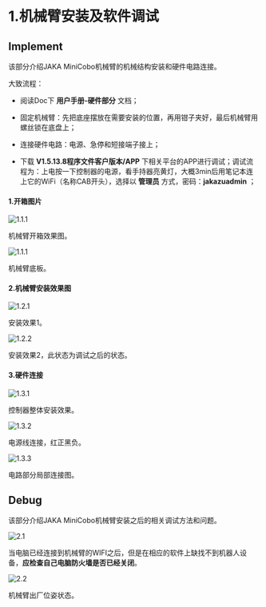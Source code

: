 # 1.机械臂安装及软件调试

## Implement

该部分介绍JAKA MiniCobo机械臂的机械结构安装和硬件电路连接。

大致流程：

- 阅读Doc下 **用户手册-硬件部分** 文档；

- 固定机械臂：先把底座摆放在需要安装的位置，再用钳子夹好，最后机械臂用螺丝锁在底盘上；
- 连接硬件电路：电源、急停和短接端子接上；
- 下载  **V1.5.13.8程序文件客户版本/APP** 下相关平台的APP进行调试；调试流程为：上电按一下控制器的电源，看手持器亮黄灯，大概3min后用笔记本连上它的WiFi（名称CAB开头），选择以 **管理员** 方式，密码：**jakazuadmin** ；

#### 1.开箱图片

![1.1.1](C:\Users\DELL\Desktop\AMSA-LAB\AMAS-JAKA_MiniCobo\Notes\IMG\1.1.1.jpg)

机械臂开箱效果图。

![1.1.1](C:\Users\DELL\Desktop\AMSA-LAB\AMAS-JAKA_MiniCobo\Notes\IMG\1.1.2.jpg)

机械臂底板。

#### 2.机械臂安装效果图

![1.2.1](C:\Users\DELL\Desktop\AMSA-LAB\AMAS-JAKA_MiniCobo\Notes\IMG\1.2.1.jpg)

安装效果1。

![1.2.2](C:\Users\DELL\Desktop\AMSA-LAB\AMAS-JAKA_MiniCobo\Notes\IMG\1.2.2.jpg)

安装效果2，此状态为调试之后的状态。

#### 3.硬件连接

![1.3.1](C:\Users\DELL\Desktop\AMSA-LAB\AMAS-JAKA_MiniCobo\Notes\IMG\1.3.1.jpg)

控制器整体安装效果。

![1.3.2](C:\Users\DELL\Desktop\AMSA-LAB\AMAS-JAKA_MiniCobo\Notes\IMG\1.3.2.jpg)

电源线连接，红正黑负。

![1.3.3](C:\Users\DELL\Desktop\AMSA-LAB\AMAS-JAKA_MiniCobo\Notes\IMG\1.3.3.jpg)

电路部分局部连接图。

## Debug

该部分介绍JAKA MiniCobo机械臂安装之后的相关调试方法和问题。

![2.1](C:\Users\DELL\Desktop\AMSA-LAB\AMAS-JAKA_MiniCobo\Notes\IMG\2.1.jpg)

当电脑已经连接到机械臂的WIFI之后，但是在相应的软件上缺找不到机器人设备，**应检查自己电脑防火墙是否已经关闭**。

![2.2](C:\Users\DELL\Desktop\AMSA-LAB\AMAS-JAKA_MiniCobo\Notes\IMG\2.2.png)

机械臂出厂位姿状态。

